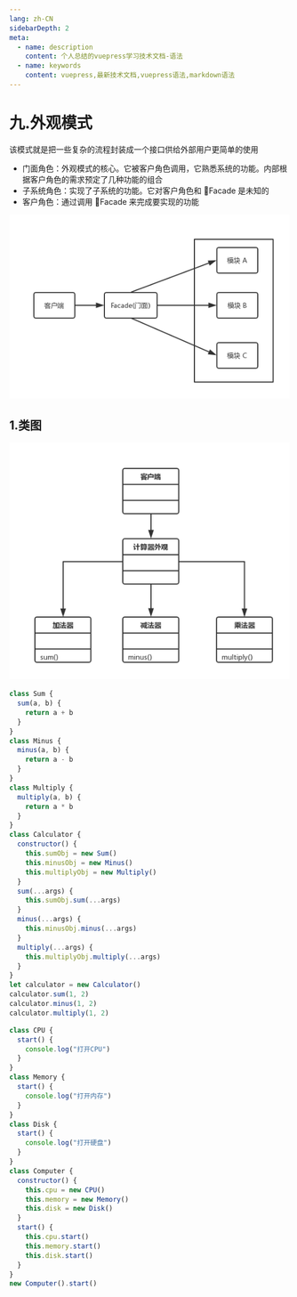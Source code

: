 ```yaml
---
lang: zh-CN
sidebarDepth: 2
meta:
  - name: description
    content: 个人总结的vuepress学习技术文档-语法
  - name: keywords
    content: vuepress,最新技术文档,vuepress语法,markdown语法
---
```


# 九.外观模式

该模式就是把一些复杂的流程封装成一个接口供给外部用户更简单的使用

- 门面角色：外观模式的核心。它被客户角色调用，它熟悉系统的功能。内部根据客户角色的需求预定了几种功能的组合
- 子系统角色：实现了子系统的功能。它对客户角色和 Facade 是未知的
- 客户角色：通过调用 Facade 来完成要实现的功能

![](./9.1.png)

## 1.类图

![](./9.2.png)

```js
class Sum {
  sum(a, b) {
    return a + b
  }
}
class Minus {
  minus(a, b) {
    return a - b
  }
}
class Multiply {
  multiply(a, b) {
    return a * b
  }
}
class Calculator {
  constructor() {
    this.sumObj = new Sum()
    this.minusObj = new Minus()
    this.multiplyObj = new Multiply()
  }
  sum(...args) {
    this.sumObj.sum(...args)
  }
  minus(...args) {
    this.minusObj.minus(...args)
  }
  multiply(...args) {
    this.multiplyObj.multiply(...args)
  }
}
let calculator = new Calculator()
calculator.sum(1, 2)
calculator.minus(1, 2)
calculator.multiply(1, 2)
```

```js
class CPU {
  start() {
    console.log("打开CPU")
  }
}
class Memory {
  start() {
    console.log("打开内存")
  }
}
class Disk {
  start() {
    console.log("打开硬盘")
  }
}
class Computer {
  constructor() {
    this.cpu = new CPU()
    this.memory = new Memory()
    this.disk = new Disk()
  }
  start() {
    this.cpu.start()
    this.memory.start()
    this.disk.start()
  }
}
new Computer().start()
```
